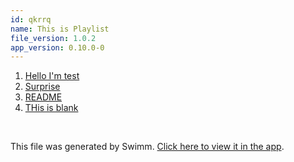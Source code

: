 ```yaml
---
id: qkrrq
name: This is Playlist
file_version: 1.0.2
app_version: 0.10.0-0
---
```


<!-- Steps - Do not remove this comment -->
1. [Hello I'm test](hello-im-test.0zoyz.sw.md)
2. [Surprise](https://www.youtube.com/watch?v=dQw4w9WgXcQ)
3. [README](readme.245f3.sw.md)
4. [THis is blank](this-is-blank.ezx5j.sw.md)


<br/>

This file was generated by Swimm. [Click here to view it in the app](http://localhost:5001/repos/ls4DA2fLasmQuEbT4ipw/playlists/qkrrq).